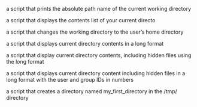 a script that prints the absolute path name of the current working directory

a script that displays the contents list of your current directo

a script that changes the working directory to the user’s home directory

a script that displays current directory contents in a long format

a script that display current directory contents, including hidden files using the long format

a script that displays current directory content including hidden files in a long format with the user and group IDs in numbers

a script that creates a directory named my_first_directory in the /tmp/ directory
